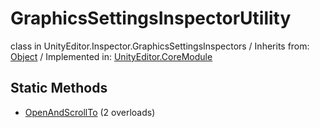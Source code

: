 # GraphicsSettingsInspectorUtility
class in UnityEditor.Inspector.GraphicsSettingsInspectors
 / Inherits from: <a href="https://docs.unity3d.com/6000.1/Documentation/ScriptReference/Object.html">Object</a> / Implemented in: <a href="https://docs.unity3d.com/6000.1/Documentation/ScriptReference/UnityEditor.CoreModule.html">UnityEditor.CoreModule</a>

## Static Methods
- <a href="https://docs.unity3d.com/6000.1/Documentation/ScriptReference/GraphicsSettingsInspectorUtility.OpenAndScrollTo.html">OpenAndScrollTo</a> (2 overloads)
